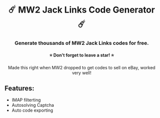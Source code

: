 <h1 align="center">☄️ MW2 Jack Links Code Generator ☄️</h1>
<h3 align="center">Generate thousands of MW2 Jack Links codes for free.</h3>
<h4 align="center">⭐ Don't forget to leave a star! ⭐</h4>

<p align='center'>Made this right when MW2 dropped to get codes to sell on eBay, worked very well!</p>

## Features:

- IMAP filterting
- Autosolving Captcha
- Auto code exporting
